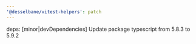 ```yaml
---
'@desselbane/vitest-helpers': patch
---
```


deps: [minor|devDependencies] Update package typescript from 5.8.3 to 5.9.2
